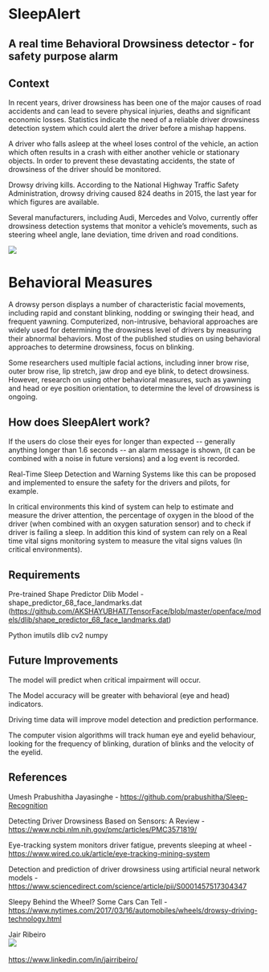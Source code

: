 # SleepAlert
## A real time Behavioral Drowsiness detector - for safety purpose alarm

## Context

In recent years, driver drowsiness has been one of the major causes of road accidents and can lead to severe physical injuries, deaths and significant economic losses. Statistics indicate the need of a reliable driver drowsiness detection system which could alert the driver before a mishap happens. 

A driver who falls asleep at the wheel loses control of the vehicle, an action which often results in a crash with either another vehicle or stationary objects. In order to prevent these devastating accidents, the state of drowsiness of the driver should be monitored.

Drowsy driving kills. According to the National Highway Traffic Safety Administration, drowsy driving caused 824 deaths in 2015, the last year for which figures are available.

Several manufacturers, including Audi, Mercedes and Volvo, currently offer drowsiness detection systems that monitor a vehicle’s movements, such as steering wheel angle, lane deviation, time driven and road conditions.

<img src="images/sleeprec.gif">

# Behavioral Measures

A drowsy person displays a number of characteristic facial movements, including rapid and constant blinking, nodding or swinging their head, and frequent yawning. Computerized, non-intrusive, behavioral approaches are widely used for determining the drowsiness level of drivers by measuring their abnormal behaviors. Most of the published studies on using behavioral approaches to determine drowsiness, focus on blinking. 

Some researchers used multiple facial actions, including inner brow rise, outer brow rise, lip stretch, jaw drop and eye blink, to detect drowsiness. However, research on using other behavioral measures, such as yawning and head or eye position orientation, to determine the level of drowsiness is ongoing.

## How does SleepAlert work?

If the users do close their eyes for longer than expected -- generally anything longer than 1.6 seconds -- an alarm message is shown, (it can be combined with a noise in future versions) and a log event is recorded.

Real-Time Sleep Detection and Warning Systems like this can be proposed and implemented to ensure the safety for the drivers and pilots, for example.

In critical environments this kind of system can help to estimate and measure the driver attention, the percentage of oxygen in the blood of the driver (when combined with an oxygen saturation sensor) and to check if driver is failing a sleep. In addition this kind of system can rely on a Real time vital signs monitoring system to measure the vital signs values (In critical environments). 

## Requirements 

Pre-trained Shape Predictor Dlib Model - shape_predictor_68_face_landmarks.dat (https://github.com/AKSHAYUBHAT/TensorFace/blob/master/openface/models/dlib/shape_predictor_68_face_landmarks.dat)

Python 
imutils 
dlib 
cv2 
numpy

## Future Improvements

The model will predict when critical impairment will occur.

The Model accuracy will be greater with behavioral (eye and head) indicators.

Driving time data will improve model detection and prediction performance.
    
The computer vision algorithms will track human eye and eyelid behaviour, looking for the frequency of blinking, duration of blinks and the velocity of the eyelid.
    
## References
Umesh Prabushitha Jayasinghe - https://github.com/prabushitha/Sleep-Recognition

Detecting Driver Drowsiness Based on Sensors: A Review - https://www.ncbi.nlm.nih.gov/pmc/articles/PMC3571819/

Eye-tracking system monitors driver fatigue, prevents sleeping at wheel - https://www.wired.co.uk/article/eye-tracking-mining-system

Detection and prediction of driver drowsiness using artificial neural network models - https://www.sciencedirect.com/science/article/pii/S0001457517304347 

Sleepy Behind the Wheel? Some Cars Can Tell - https://www.nytimes.com/2017/03/16/automobiles/wheels/drowsy-driving-technology.html

Jair Ribeiro 
<br>
<img src="https://raw.githubusercontent.com/gitliber/Basic_self_driving_car/master/LinkProf.jpeg" style="width: auto; height: auto; " /> <br>
<br>
https://www.linkedin.com/in/jairribeiro/

